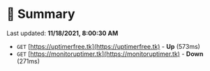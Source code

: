 # 📖 Summary
Last updated: **11/18/2021, 8:00:30 AM**

- `GET` [https://uptimerfree.tk](https://uptimerfree.tk) - **Up** (573ms)
- `GET` [https://monitoruptimer.tk](https://monitoruptimer.tk) - **Down** (271ms)
